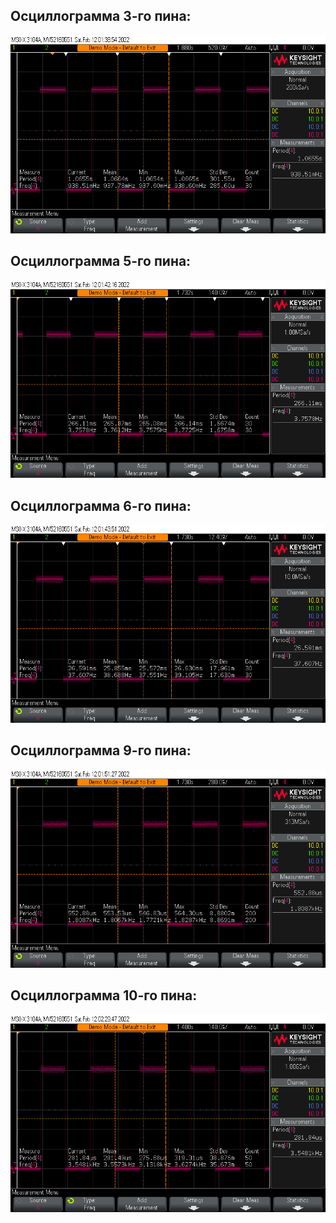 ## Осциллограмма 3-го пина:
![alt text](Screenshots/pin3.png "Осциллограмма 3-го пина")
## Осциллограмма 5-го пина:
![alt text](Screenshots/pin5.png "Осциллограмма 5-го пина")​
## Осциллограмма 6-го пина:
![alt text](Screenshots/pin6.png "Осциллограмма 6-го пина")​
## Осциллограмма 9-го пина:
![alt text](Screenshots/pin9.png "Осциллограмма 9-го пина")​
## Осциллограмма 10-го пина:
![alt text](Screenshots/pin10.png "Осциллограмма 10-го пина")​
